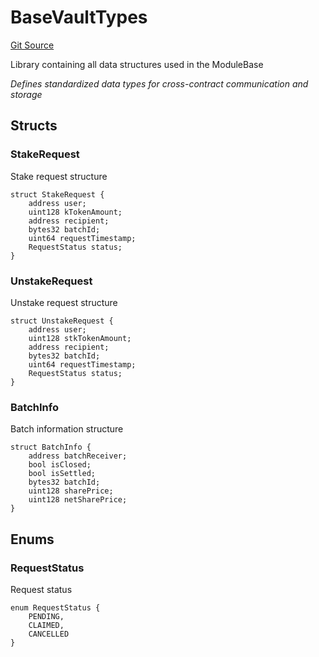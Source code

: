 # BaseVaultTypes
[Git Source](https://github.com/VerisLabs/KAM/blob/98bf94f655b7cb7ee02d37c9adf34075fa170b4b/src/kStakingVault/types/BaseVaultTypes.sol)

Library containing all data structures used in the ModuleBase

*Defines standardized data types for cross-contract communication and storage*


## Structs
### StakeRequest
Stake request structure


```solidity
struct StakeRequest {
    address user;
    uint128 kTokenAmount;
    address recipient;
    bytes32 batchId;
    uint64 requestTimestamp;
    RequestStatus status;
}
```

### UnstakeRequest
Unstake request structure


```solidity
struct UnstakeRequest {
    address user;
    uint128 stkTokenAmount;
    address recipient;
    bytes32 batchId;
    uint64 requestTimestamp;
    RequestStatus status;
}
```

### BatchInfo
Batch information structure


```solidity
struct BatchInfo {
    address batchReceiver;
    bool isClosed;
    bool isSettled;
    bytes32 batchId;
    uint128 sharePrice;
    uint128 netSharePrice;
}
```

## Enums
### RequestStatus
Request status


```solidity
enum RequestStatus {
    PENDING,
    CLAIMED,
    CANCELLED
}
```


